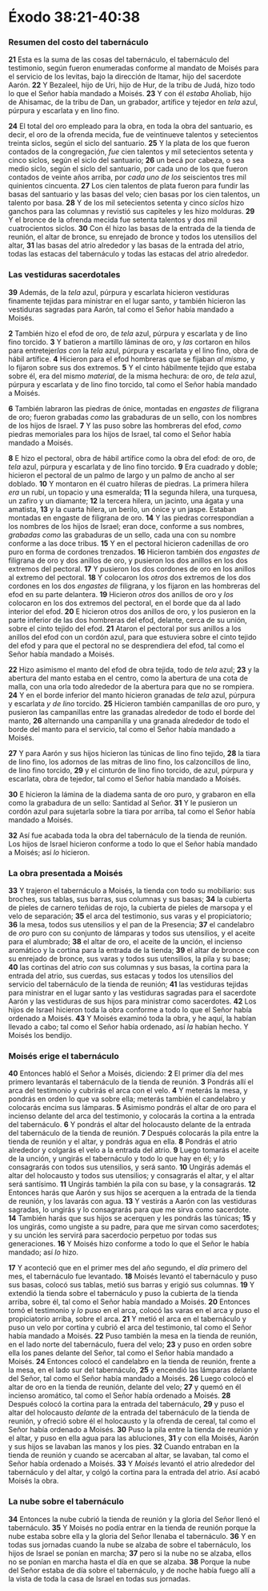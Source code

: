 # Éxodo 38:21-40:38



### **Resumen del costo del tabernáculo**

**21** Esta es la suma de las cosas del tabernáculo, el tabernáculo del testimonio, según fueron enumeradas conforme al mandato de Moisés para el servicio de los levitas, bajo la dirección de Itamar, hijo del sacerdote Aarón. **22** Y Bezaleel, hijo de Uri, hijo de Hur, de la tribu de Judá, hizo todo lo que el Señor había mandado a Moisés. **23** Y con él *estaba* Aholiab, hijo de Ahisamac, de la tribu de Dan, un grabador, artífice y tejedor en *tela* azul, púrpura y escarlata y en lino fino.

**24** El total del oro empleado para la obra, en toda la obra del santuario, es decir, el oro de la ofrenda mecida, fue de veintinueve talentos y setecientos treinta siclos, según el siclo del santuario. **25** Y la plata de los que fueron contados de la congregación, *fue* cien talentos y mil setecientos setenta y cinco siclos, según el siclo del santuario; **26** un becá por cabeza, o sea medio siclo, según el siclo del santuario, por cada uno de los que fueron contados de veinte años arriba, por *cada uno de los* seiscientos tres mil quinientos cincuenta. **27** Los cien talentos de plata fueron para fundir las basas del santuario y las basas del velo; cien basas por los cien talentos, un talento por basa. **28** Y de los mil setecientos setenta y cinco *siclos* hizo ganchos para las columnas y revistió sus capiteles y les hizo molduras. **29** Y el bronce de la ofrenda mecida fue setenta talentos y dos mil cuatrocientos siclos. **30** Con él hizo las basas de la entrada de la tienda de reunión, el altar de bronce, su enrejado de bronce y todos los utensilios del altar, **31** las basas del atrio alrededor y las basas de la entrada del atrio, todas las estacas del tabernáculo y todas las estacas del atrio alrededor.

### **Las vestiduras sacerdotales**

**39** Además, de la *tela* azul, púrpura y escarlata hicieron vestiduras finamente tejidas para ministrar en el lugar santo, *y* también hicieron las vestiduras sagradas para Aarón, tal como el Señor había mandado a Moisés.

**2** También hizo el efod de oro, de *tela* azul, púrpura y escarlata y de lino fino torcido. **3** Y batieron a martillo láminas de oro, y *las* cortaron en hilos para entretejer*las* *con* la *tela* azul, púrpura y escarlata y el lino fino, obra de hábil artífice. **4** Hicieron para el efod hombreras que se fijaban *al mismo*, y lo fijaron sobre sus dos extremos. **5** Y el cinto hábilmente tejido que estaba sobre él, era del mismo *material*, de la misma hechura: de oro, de *tela* azul, púrpura y escarlata y de lino fino torcido, tal como el Señor había mandado a Moisés.

**6** También labraron las piedras de ónice, montadas en *engastes de* filigrana de oro; fueron grabadas *como* las grabaduras de un sello, con los nombres de los hijos de Israel. **7** Y las puso sobre las hombreras del efod, *como* piedras memoriales para los hijos de Israel, tal como el Señor había mandado a Moisés.

**8** E hizo el pectoral, obra de hábil artífice como la obra del efod: de oro, de *tela* azul, púrpura y escarlata y de lino fino torcido. **9** Era cuadrado y doble; hicieron el pectoral de un palmo de largo y un palmo de ancho al ser doblado. **10** Y montaron en él cuatro hileras de piedras. La primera hilera *era* un rubí, un topacio y una esmeralda; **11** la segunda hilera, una turquesa, un zafiro y un diamante; **12** la tercera hilera, un jacinto, una ágata y una amatista, **13** y la cuarta hilera, un berilo, un ónice y un jaspe. Estaban montadas en engaste de filigrana de oro. **14** Y las piedras correspondían a los nombres de los hijos de Israel; eran doce, conforme a sus nombres, *grabadas como* las grabaduras de un sello, cada una con su nombre conforme a las doce tribus. **15** Y en el pectoral hicieron cadenillas de oro puro en forma de cordones trenzados. **16** Hicieron también dos *engastes de* filigrana de oro y dos anillos de oro, y pusieron los dos anillos en los dos extremos del pectoral. **17** Y pusieron los dos cordones de oro en los anillos al extremo del pectoral. **18** Y colocaron los *otros* dos extremos de los dos cordones en los dos *engastes de* filigrana, y los fijaron en las hombreras del efod en su parte delantera. **19** Hicieron *otros* dos anillos de oro y *los* colocaron en los dos extremos del pectoral, en el borde que da al lado interior del efod. **20** E hicieron otros dos anillos de oro, y los pusieron en la parte inferior de las dos hombreras del efod, delante, cerca de su unión, sobre el cinto tejido del efod. **21** Ataron el pectoral por sus anillos a los anillos del efod con un cordón azul, para que estuviera sobre el cinto tejido del efod y para que el pectoral no se desprendiera del efod, tal como el Señor había mandado a Moisés.

**22** Hizo asimismo el manto del efod de obra tejida, todo de *tela* azul; **23** y la abertura del manto estaba en el centro, como la abertura de una cota de malla, con una orla todo alrededor de la abertura para que no se rompiera. **24** Y en el borde inferior del manto hicieron granadas de *tela* azul, púrpura y escarlata *y de lino* torcido. **25** Hicieron también campanillas de oro puro, y pusieron las campanillas entre las granadas alrededor de todo el borde del manto, **26** alternando una campanilla y una granada alrededor de todo el borde del manto para el servicio, tal como el Señor había mandado a Moisés.

**27** Y para Aarón y sus hijos hicieron las túnicas de lino fino tejido, **28** la tiara de lino fino, los adornos de las mitras de lino fino, los calzoncillos de lino, de lino fino torcido, **29** y el cinturón de lino fino torcido, de azul, púrpura y escarlata, obra de tejedor, tal como el Señor había mandado a Moisés.

**30** E hicieron la lámina de la diadema santa de oro puro, y grabaron en ella como la grabadura de un sello: Santidad al Señor. **31** Y le pusieron un cordón azul para sujetarla sobre la tiara por arriba, tal como el Señor había mandado a Moisés.

**32** Así fue acabada toda la obra del tabernáculo de la tienda de reunión. Los hijos de Israel hicieron conforme a todo lo que el Señor había mandado a Moisés; así *lo* hicieron.

### **La obra presentada a Moisés**

**33** Y trajeron el tabernáculo a Moisés, la tienda con todo su mobiliario: sus broches, sus tablas, sus barras, sus columnas y sus basas; **34** la cubierta de pieles de carnero teñidas de rojo, la cubierta de pieles de marsopa y el velo de separación; **35** el arca del testimonio, sus varas y el propiciatorio; **36** la mesa, todos sus utensilios y el pan de la Presencia; **37** el candelabro de *oro* puro con su conjunto de lámparas y todos sus utensilios, y el aceite para el alumbrado; **38** el altar de oro, el aceite de la unción, el incienso aromático y la cortina para la entrada de la tienda; **39** el altar de bronce con su enrejado de bronce, sus varas y todos sus utensilios, la pila y su base; **40** las cortinas del atrio *con* sus columnas y sus basas, la cortina para la entrada del atrio, sus cuerdas, sus estacas y todos los utensilios del servicio del tabernáculo de la tienda de reunión; **41** las vestiduras tejidas para ministrar en el lugar santo y las vestiduras sagradas para el sacerdote Aarón y las vestiduras de sus hijos para ministrar como sacerdotes. **42** Los hijos de Israel hicieron toda la obra conforme a todo lo que el Señor había ordenado a Moisés. **43** Y Moisés examinó toda la obra, y he aquí, la habían llevado a cabo; tal como el Señor había ordenado, así *la* habían hecho. Y Moisés los bendijo.

### **Moisés erige el tabernáculo**

**40** Entonces habló el Señor a Moisés, diciendo: **2** El primer día del mes primero levantarás el tabernáculo de la tienda de reunión. **3** Pondrás allí el arca del testimonio y cubrirás el arca con el velo. **4** Y meterás la mesa, y pondrás en orden lo que va sobre ella; meterás también el candelabro y colocarás encima sus lámparas. **5** Asimismo pondrás el altar de oro para el incienso delante del arca del testimonio, y colocarás la cortina a la entrada del tabernáculo. **6** Y pondrás el altar del holocausto delante de la entrada del tabernáculo de la tienda de reunión. **7** Después colocarás la pila entre la tienda de reunión y el altar, y pondrás agua en ella. **8** Pondrás el atrio alrededor y colgarás el velo a la entrada del atrio. **9** Luego tomarás el aceite de la unción, y ungirás el tabernáculo y todo lo que hay en él; y lo consagrarás con todos sus utensilios, y será santo. **10** Ungirás además el altar del holocausto y todos sus utensilios; y consagrarás el altar, y el altar será santísimo. **11** Ungirás también la pila con su base, y la consagrarás. **12** Entonces harás que Aarón y sus hijos se acerquen a la entrada de la tienda de reunión, y los lavarás con agua. **13** Y vestirás a Aarón con las vestiduras sagradas, lo ungirás y lo consagrarás para que me sirva como sacerdote. **14** También harás que sus hijos se acerquen y les pondrás las túnicas; **15** y los ungirás, como ungiste a su padre, para que me sirvan como sacerdotes; y su unción les servirá para sacerdocio perpetuo por todas sus generaciones. **16** Y Moisés hizo conforme a todo lo que el Señor le había mandado; así *lo* hizo.

**17** Y aconteció que en el primer mes del año segundo, el *día* primero del mes, el tabernáculo fue levantado. **18** Moisés levantó el tabernáculo y puso sus basas, colocó sus tablas, metió sus barras y erigió sus columnas. **19** Y extendió la tienda sobre el tabernáculo y puso la cubierta de la tienda arriba, sobre él, tal como el Señor había mandado a Moisés. **20** Entonces tomó el testimonio y *lo* puso en el arca, colocó las varas en el arca y puso el propiciatorio arriba, sobre el arca. **21** Y metió el arca en el tabernáculo y puso un velo por cortina y cubrió el arca del testimonio, tal como el Señor había mandado a Moisés. **22** Puso también la mesa en la tienda de reunión, en el lado norte del tabernáculo, fuera del velo; **23** y puso en orden sobre ella los panes delante del Señor, tal como el Señor había mandado a Moisés. **24** Entonces colocó el candelabro en la tienda de reunión, frente a la mesa, en el lado sur del tabernáculo, **25** y encendió las lámparas delante del Señor, tal como el Señor había mandado a Moisés. **26** Luego colocó el altar de oro en la tienda de reunión, delante del velo; **27** y quemó en él incienso aromático, tal como el Señor había ordenado a Moisés. **28** Después colocó la cortina para la entrada del tabernáculo, **29** y puso el altar del holocausto *delante de* la entrada del tabernáculo de la tienda de reunión, y ofreció sobre él el holocausto y la ofrenda de cereal, tal como el Señor había ordenado a Moisés. **30** Puso la pila entre la tienda de reunión y el altar, y puso en ella agua para las abluciones, **31** y con ella Moisés, Aarón y sus hijos se lavaban las manos y los pies. **32** Cuando entraban en la tienda de reunión y cuando se acercaban al altar, se lavaban, tal como el Señor había ordenado a Moisés. **33** Y *Moisés* levantó el atrio alrededor del tabernáculo y del altar, y colgó la cortina para la entrada del atrio. Así acabó Moisés la obra.

### **La nube sobre el tabernáculo**

**34** Entonces la nube cubrió la tienda de reunión y la gloria del Señor llenó el tabernáculo. **35** Y Moisés no podía entrar en la tienda de reunión porque la nube estaba sobre ella y la gloria del Señor llenaba el tabernáculo. **36** Y en todas sus jornadas cuando la nube se alzaba de sobre el tabernáculo, los hijos de Israel se ponían en marcha; **37** pero si la nube no se alzaba, ellos no se ponían en marcha hasta el día en que se alzaba. **38** Porque la nube del Señor estaba de día sobre el tabernáculo, y de noche había fuego allí a la vista de toda la casa de Israel en todas sus jornadas.
